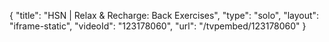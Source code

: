 {
    "title": "HSN | Relax & Recharge: Back Exercises",
    "type": "solo",
    "layout": "iframe-static",
    "videoId": "123178060",
    "url": "\/tvpembed\/123178060"
}